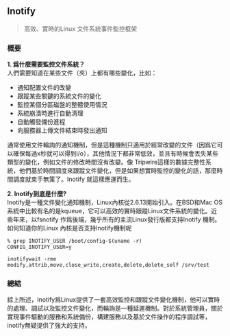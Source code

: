 ## Inotify
> 高效、實時的Linux 文件系統事件監控框架

### 概要
**1. 爲什麼需要監控文件系統？**  
人們需要知道在某些文件（夾）上都有哪些變化，比如：  
- 通知配置文件的改變
- 跟蹤某些關鍵的系統文件的變化
- 監控某個分區磁盤的整體使用情況
- 系統崩潰時進行自動清理
- 自動觸發備份進程
- 向服務器上傳文件結束時發出通知

通常使用文件輪詢的通知機制，但是這種機制只適用於經常改變的文件（因爲它可以確保每過x秒就可以得到i/o），其他情況下都非常低效，並且有時候會丟失某些類型的變化，例如文件的修改時間沒有改變。像 Tripwire這樣的數據完整性系統，他們基於時間調度來跟蹤文件變化，但是如果想實時監控的變化的話，那麼時間調度就束手無策了。Inotify 就這樣應運而生。

**2. Inotify到底是什麼?**  
Inotify是一種文件變化通知機制，Linux內核從2.6.13開始引入。在BSD和Mac OS系統中比較有名的是kqueue，它可以高效的實時跟蹤Linux文件系統的變化。近些年來，以fsnotify 作爲後端，幾乎所有的主流Linux發行版都支持Inotify 機制。如何知道你的Linux 內核是否支持Inotify機制呢  
```
% grep INOTIFY_USER /boot/config-$(uname -r)
CONFIG_INOTIFY_USER=y
```

```
inotifywait -rme modify,attrib,move,close_write,create,delete,delete_self /srv/test
```

### 總結
綜上所述，Inotify爲Linux提供了一套高效監控和跟蹤文件變化機制，他可以實時的處理、調試以及監控文件變化，而輪詢是一種延遲機制。對於系統管理員，關於實現事件驅動的服務和系統備份，構建服務以及基於文件操作的程序調試等，inotify無疑提供了強大的支持。

